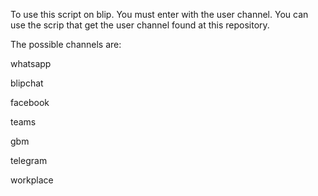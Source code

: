 To use this script on blip. You must enter with the user channel. 
You can use the scrip that get the user channel found at this repository.

The possible channels are:

whatsapp

blipchat

facebook

teams

gbm

telegram

workplace